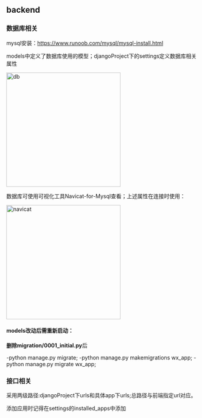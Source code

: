 ## backend

### 数据库相关

mysql安装：https://www.runoob.com/mysql/mysql-install.html

models中定义了数据库使用的模型；djangoProject下的settings定义数据库相关属性

<img src="https://user-images.githubusercontent.com/57995255/144731045-3b699ffa-30f3-4c9f-ae58-233bd1a5065d.png" width=300 alt="db"/>

数据库可使用可视化工具Navicat-for-Mysql查看；上述属性在连接时使用：

<img src="https://user-images.githubusercontent.com/57995255/144731230-5b2b7529-cf5e-4309-ac11-da1595ec08c8.png" width=300 alt="navicat"/>

#### models改动后需重新启动：

**删除migration/0001_initial.py**后

-python manage.py migrate; -python manage.py makemigrations wx_app; -python manage.py migrate wx_app;

### 接口相关

采用两级路径:djangoProject下urls和具体app下urls;总路径与前端指定url对应。

添加应用时记得在settings的installed_apps中添加


